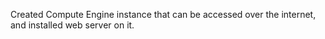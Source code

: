 Created Compute Engine instance that can be accessed over the internet, and installed web server on it.